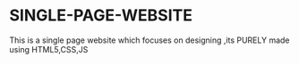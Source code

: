 # SINGLE-PAGE-WEBSITE
This is a single page website which focuses on designing ,its PURELY made using HTML5,CSS,JS

